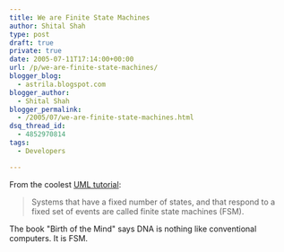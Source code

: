 ```yaml
---
title: We are Finite State Machines
author: Shital Shah
type: post
draft: true
private: true
date: 2005-07-11T17:14:00+00:00
url: /p/we-are-finite-state-machines/
blogger_blog:
  - astrila.blogspot.com
blogger_author:
  - Shital Shah
blogger_permalink:
  - /2005/07/we-are-finite-state-machines.html
dsq_thread_id:
  - 4852970814
tags:
  - Developers

---
```

From the coolest [UML tutorial][1]:

> Systems that have a fixed number of states, and that respond to a fixed set of events are called finite state machines (FSM).

The book "Birth of the Mind" says DNA is nothing like conventional computers. It is FSM.

 [1]: http://www.objectmentor.com/resources/articles/umlCollaborationDiagrams.pdf